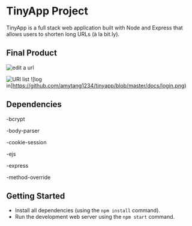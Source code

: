 # TinyApp Project

TinyApp is a full stack web application built with Node and Express that allows users to shorten long URLs (à la bit.ly).

## Final Product

![edit a url](https://github.com/amytang1234/tinyapp/blob/master/docs/edit.png)


![URl list](https://github.com/amytang1234/tinyapp/blob/master/docs/urls.png)
![log in]https://github.com/amytang1234/tinyapp/blob/master/docs/login.png)

## Dependencies

-bcrypt

-body-parser

-cookie-session

-ejs

-express

-method-override

## Getting Started

- Install all dependencies (using the `npm install` command).
- Run the development web server using the `npm start` command.

  
       
    
